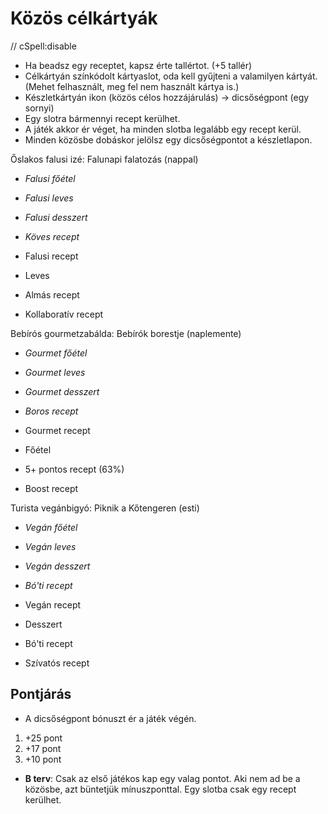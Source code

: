 # Közös célkártyák

// cSpell:disable

* Ha beadsz egy receptet, kapsz érte tallértot. (+5 tallér)
* Célkártyán színkódolt kártyaslot, oda kell gyűjteni a valamilyen kártyát. (Mehet felhasznált, meg fel nem használt kártya is.)
* Készletkártyán ikon (közös célos hozzájárulás) -> dicsőségpont (egy sornyi)
* Egy slotra bármennyi recept kerülhet.
* A játék akkor ér véget, ha minden slotba legalább egy recept kerül.
* Minden közösbe dobáskor jelölsz egy dicsőségpontot a készletlapon.

Őslakos falusi izé: Falunapi falatozás (nappal)

* *Falusi főétel*
* *Falusi leves*
* *Falusi desszert*
* *Köves recept*

* Falusi recept
* Leves
* Almás recept
* Kollaboratív recept

Bebírós gourmetzabálda: Bebírók borestje (naplemente)

* *Gourmet főétel*
* *Gourmet leves*
* *Gourmet desszert*
* *Boros recept*

* Gourmet recept
* Főétel
* 5+ pontos recept (63%)
* Boost recept

Turista vegánbigyó: Piknik a Kőtengeren (esti)

* *Vegán főétel*
* *Vegán leves*
* *Vegán desszert*
* *Bó'ti recept*

* Vegán recept
* Desszert
* Bó'ti recept
* Szívatós recept

## Pontjárás

* A dicsőségpont bónuszt ér a játék végén.

1. +25 pont
2. +17 pont
3. +10 pont

* **B terv**: Csak az első játékos kap egy valag pontot. Aki nem ad be a közösbe, azt büntetjük mínuszponttal. Egy slotba csak egy recept kerülhet.
